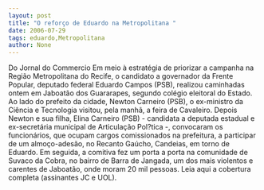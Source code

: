 ```yaml
---
layout: post
title: "O reforço de Eduardo na Metropolitana "
date: 2006-07-29
tags: eduardo,Metropolitana
author: None
---
```

Do Jornal do Commercio 
Em meio à estratégia de priorizar a campanha na Região Metropolitana do Recife, o candidato a governador da Frente Popular, deputado federal Eduardo Campos (PSB), realizou caminhadas ontem em Jaboatão dos Guararapes, segundo colégio eleitoral do Estado. 
Ao lado do prefeito da cidade, Newton Carneiro (PSB), o ex-ministro da Ciência e Tecnologia visitou, pela manhã, a feira de Cavaleiro. Depois Newton e sua filha, Elina Carneiro (PSB) - candidata a deputada estadual e ex-secretária municipal de Articulação Pol?tica -, convocaram os funcionários, que ocupam cargos comissionados na prefeitura, a participar de um almoço-adesão, no Recanto Gaúcho, Candeias, em torno de Eduardo. 
Em seguida, a comitiva fez um porta a porta na comunidade de Suvaco da Cobra, no bairro de Barra de Jangada, um dos mais violentos e carentes de Jaboatão, onde moram 20 mil pessoas.
Leia aqui a cobertura completa (assinantes JC e UOL). 